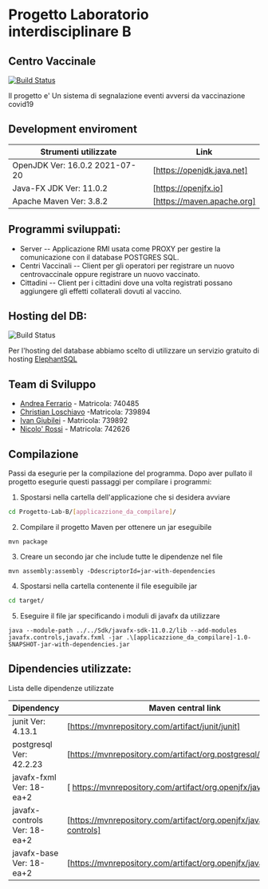 # Progetto Laboratorio interdisciplinare B
## Centro Vaccinale

[![Build Status](https://travis-ci.org/joemccann/dillinger.svg?branch=master)](https://travis-ci.org/joemccann/dillinger)

Il progetto e' Un sistema di segnalazione eventi avversi da vaccinazione covid19

## Development enviroment
| Strumenti utilizzate | Link |
| ------ | ------ |
| OpenJDK Ver: 16.0.2 2021-07-20 | [https://openjdk.java.net] |
| Java-FX JDK Ver: 11.0.2 | [https://openjfx.io] |
| Apache Maven Ver: 3.8.2 | [https://maven.apache.org] |



## Programmi sviluppati:

- Server
-- Applicazione RMI usata come PROXY per gestire la comunicazione con il database POSTGRES SQL.
- Centri Vaccinali
-- Client per gli operatori per registrare un nuovo centrovaccinale oppure registrare un nuovo vaccinato.
- Cittadini 
-- Client per i cittadini dove una volta registrati possano aggiungere gli effetti collaterali dovuti al vaccino.

## Hosting del DB:



![Build Status](https://www.elephantsql.com/images/postgresql-as-a-service-elephantsql.png)


Per l'hosting del database abbiamo scelto di utilizzare un servizio gratuito di hosting [ElephantSQL](https://www.elephantsql.com/)

## Team di Sviluppo



- [Andrea Ferrario](https://github.com/AndreaF17) - Matricola: 740485 
- [Christian Loschiavo](https://github.com/Borotalcohol) -Matricola: 739894
- [Ivan Giubilei](https://github.com/Kawa-git) - Matricola: 739892
- [Nicolo' Rossi](https://github.com/NickReds) - Matricola: 742626 

## Compilazione

Passi da esegurie per la compilazione del programma.
Dopo aver pullato il progetto esegurie questi passaggi per compilare i programmi:


1. Spostarsi nella cartella dell'applicazione che si desidera avviare
```sh
cd Progetto-Lab-B/[applicazzione_da_compilare]/
```
2. Compilare il progetto Maven per ottenere un jar eseguibile
```
mvn package
```
3. Creare un secondo jar che include tutte le dipendenze nel file
```
mvn assembly:assembly -DdescriptorId=jar-with-dependencies
```
4. Spostarsi nella cartella contenente il file eseguibile jar
``` sh
cd target/
```
5. Eseguire il file jar specificando i moduli di javafx da utilizzare
``` 
java --module-path ../../Sdk/javafx-sdk-11.0.2/lib --add-modules javafx.controls,javafx.fxml -jar .\[applicazzione_da_compilare]-1.0-SNAPSHOT-jar-with-dependencies.jar
```

## Dipendencies utilizzate:
Lista delle dipendenze utilizzate

| Dipendency | Maven central link |
| ------ | ------ |
| junit Ver: 4.13.1 | [https://mvnrepository.com/artifact/junit/junit] |
| postgresql Ver: 42.2.23 | [https://mvnrepository.com/artifact/org.postgresql/postgresql] |
| javafx-fxml Ver: 18-ea+2 | [ https://mvnrepository.com/artifact/org.openjfx/javafx-fxml] |
| javafx-controls Ver: 18-ea+2 | [https://mvnrepository.com/artifact/org.openjfx/javafx-controls] |
| javafx-base Ver: 18-ea+2 | [https://mvnrepository.com/artifact/org.openjfx/javafx-base] |
